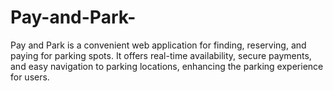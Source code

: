 # Pay-and-Park-
Pay and Park is a convenient web application for finding, reserving, and paying for parking spots. It offers real-time availability, secure payments, and easy navigation to parking locations, enhancing the parking experience for users.
